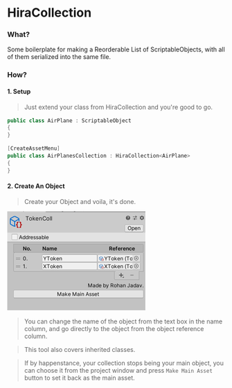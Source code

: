﻿# HiraCollection

### What?

Some boilerplate for making a Reorderable List of ScriptableObjects, with all of them serialized into the same file.

### How?

#### 1. Setup

> Just extend your class from HiraCollection<T> and you're good to go.

```c#
public class AirPlane : ScriptableObject
{
}
```

```c#
[CreateAssetMenu]
public class AirPlanesCollection : HiraCollection<AirPlane>
{
}
```

#### 2. Create An Object

> Create your Object and voila, it's done.

![IMAGE PLACEHOLDER - TokenColl](.images/tokencoll.png)

> You can change the name of the object from the text box in the name column, and go directly to the object from the object reference column.

> This tool also covers inherited classes.

> If by happenstance, your collection stops being your main object, you can choose it from the project window and press `Make Main Asset` button to set it back as the main asset.